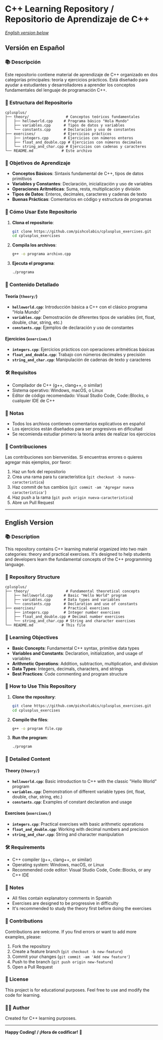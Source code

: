 # C++ Learning Repository / Repositorio de Aprendizaje de C++

*[English version below](#english-version)*

## Versión en Español

### 📚 Descripción

Este repositorio contiene material de aprendizaje de C++ organizado en dos categorías principales: teoría y ejercicios prácticos. Está diseñado para ayudar a estudiantes y desarrolladores a aprender los conceptos fundamentales del lenguaje de programación C++.

### 📁 Estructura del Repositorio

```
cplusplus/
├── theory/                 # Conceptos teóricos fundamentales
│   ├── helloworld.cpp     # Programa básico "Hola Mundo"
│   ├── variables.cpp      # Tipos de datos y variables
│   └── constants.cpp      # Declaración y uso de constantes
├── exercises/             # Ejercicios prácticos
│   ├── integers.cpp       # Ejercicios con números enteros
│   ├── float_and_double.cpp # Ejercicios con números decimales
│   └── string_and_char.cpp # Ejercicios con cadenas y caracteres
└── README.md             # Este archivo
```

### 🎯 Objetivos de Aprendizaje

- **Conceptos Básicos**: Sintaxis fundamental de C++, tipos de datos primitivos
- **Variables y Constantes**: Declaración, inicialización y uso de variables
- **Operaciones Aritméticas**: Suma, resta, multiplicación y división
- **Tipos de Datos**: Enteros, decimales, caracteres y cadenas de texto
- **Buenas Prácticas**: Comentarios en código y estructura de programas

### 🚀 Cómo Usar Este Repositorio

1. **Clona el repositorio**:

   ```bash
   git clone https://github.com/pishcolabis/cplusplus_exercises.git
   cd cplusplus_exercises
   ```
2. **Compila los archivos**:

   ```bash
   g++ -o programa archivo.cpp
   ```
3. **Ejecuta el programa**:

   ```bash
   ./programa
   ```

### 📖 Contenido Detallado

#### Teoría (`theory/`)

- **`helloworld.cpp`**: Introducción básica a C++ con el clásico programa "Hola Mundo"
- **`variables.cpp`**: Demostración de diferentes tipos de variables (int, float, double, char, string, etc.)
- **`constants.cpp`**: Ejemplos de declaración y uso de constantes

#### Ejercicios (`exercises/`)

- **`integers.cpp`**: Ejercicios prácticos con operaciones aritméticas básicas
- **`float_and_double.cpp`**: Trabajo con números decimales y precisión
- **`string_and_char.cpp`**: Manipulación de cadenas de texto y caracteres

### 🛠️ Requisitos

- Compilador de C++ (g++, clang++, o similar)
- Sistema operativo: Windows, macOS, o Linux
- Editor de código recomendado: Visual Studio Code, Code::Blocks, o cualquier IDE de C++

### 📝 Notas

- Todos los archivos contienen comentarios explicativos en español
- Los ejercicios están diseñados para ser progresivos en dificultad
- Se recomienda estudiar primero la teoría antes de realizar los ejercicios

### 🤝 Contribuciones

Las contribuciones son bienvenidas. Si encuentras errores o quieres agregar más ejemplos, por favor:

1. Haz un fork del repositorio
2. Crea una rama para tu característica (`git checkout -b nueva-caracteristica`)
3. Haz commit de tus cambios (`git commit -am 'Agregar nueva característica'`)
4. Haz push a la rama (`git push origin nueva-caracteristica`)
5. Abre un Pull Request

---

## English Version

### 📚 Description

This repository contains C++ learning material organized into two main categories: theory and practical exercises. It's designed to help students and developers learn the fundamental concepts of the C++ programming language.

### 📁 Repository Structure

```
cplusplus/
├── theory/                 # Fundamental theoretical concepts
│   ├── helloworld.cpp     # Basic "Hello World" program
│   ├── variables.cpp      # Data types and variables
│   └── constants.cpp      # Declaration and use of constants
├── exercises/             # Practical exercises
│   ├── integers.cpp       # Integer number exercises
│   ├── float_and_double.cpp # Decimal number exercises
│   └── string_and_char.cpp # String and character exercises
└── README.md             # This file
```

### 🎯 Learning Objectives

- **Basic Concepts**: Fundamental C++ syntax, primitive data types
- **Variables and Constants**: Declaration, initialization, and usage of variables
- **Arithmetic Operations**: Addition, subtraction, multiplication, and division
- **Data Types**: Integers, decimals, characters, and strings
- **Best Practices**: Code commenting and program structure

### 🚀 How to Use This Repository

1. **Clone the repository**:

   ```bash
   git clone https://github.com/pishcolabis/cplusplus_exercises.git
   cd cplusplus_exercises
   ```
2. **Compile the files**:

   ```bash
   g++ -o program file.cpp
   ```
3. **Run the program**:

   ```bash
   ./program
   ```

### 📖 Detailed Content

#### Theory (`theory/`)

- **`helloworld.cpp`**: Basic introduction to C++ with the classic "Hello World" program
- **`variables.cpp`**: Demonstration of different variable types (int, float, double, char, string, etc.)
- **`constants.cpp`**: Examples of constant declaration and usage

#### Exercises (`exercises/`)

- **`integers.cpp`**: Practical exercises with basic arithmetic operations
- **`float_and_double.cpp`**: Working with decimal numbers and precision
- **`string_and_char.cpp`**: String and character manipulation

### 🛠️ Requirements

- C++ compiler (g++, clang++, or similar)
- Operating system: Windows, macOS, or Linux
- Recommended code editor: Visual Studio Code, Code::Blocks, or any C++ IDE

### 📝 Notes

- All files contain explanatory comments in Spanish
- Exercises are designed to be progressive in difficulty
- It's recommended to study the theory first before doing the exercises

### 🤝 Contributions

Contributions are welcome. If you find errors or want to add more examples, please:

1. Fork the repository
2. Create a feature branch (`git checkout -b new-feature`)
3. Commit your changes (`git commit -am 'Add new feature'`)
4. Push to the branch (`git push origin new-feature`)
5. Open a Pull Request

### 📄 License

This project is for educational purposes. Feel free to use and modify the code for learning.

### 👨‍💻 Author

Created for C++ learning purposes.

---

**Happy Coding! / ¡Hora de codificar!** 🚀
